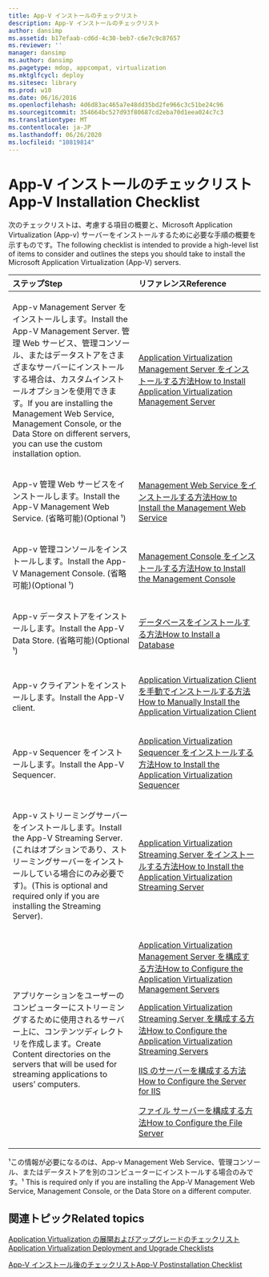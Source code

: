 ```yaml
---
title: App-V インストールのチェックリスト
description: App-V インストールのチェックリスト
author: dansimp
ms.assetid: b17efaab-cd6d-4c30-beb7-c6e7c9c87657
ms.reviewer: ''
manager: dansimp
ms.author: dansimp
ms.pagetype: mdop, appcompat, virtualization
ms.mktglfcycl: deploy
ms.sitesec: library
ms.prod: w10
ms.date: 06/16/2016
ms.openlocfilehash: 4d6d83ac465a7e48dd35bd2fe966c3c51be24c96
ms.sourcegitcommit: 354664bc527d93f80687cd2eba70d1eea024c7c3
ms.translationtype: MT
ms.contentlocale: ja-JP
ms.lasthandoff: 06/26/2020
ms.locfileid: "10819814"
---
```

# <span data-ttu-id="769ac-103">App-V インストールのチェックリスト</span><span class="sxs-lookup"><span data-stu-id="769ac-103">App-V Installation Checklist</span></span>


<span data-ttu-id="769ac-104">次のチェックリストは、考慮する項目の概要と、Microsoft Application Virtualization (App-v) サーバーをインストールするために必要な手順の概要を示すものです。</span><span class="sxs-lookup"><span data-stu-id="769ac-104">The following checklist is intended to provide a high-level list of items to consider and outlines the steps you should take to install the Microsoft Application Virtualization (App-V) servers.</span></span>

<table>
<colgroup>
<col width="50%" />
<col width="50%" />
</colgroup>
<thead>
<tr class="header">
<th align="left"><span data-ttu-id="769ac-105">ステップ</span><span class="sxs-lookup"><span data-stu-id="769ac-105">Step</span></span></th>
<th align="left"><span data-ttu-id="769ac-106">リファレンス</span><span class="sxs-lookup"><span data-stu-id="769ac-106">Reference</span></span></th>
</tr>
</thead>
<tbody>
<tr class="odd">
<td align="left"><p><span data-ttu-id="769ac-107">App-v Management Server をインストールします。</span><span class="sxs-lookup"><span data-stu-id="769ac-107">Install the App-V Management Server.</span></span> <span data-ttu-id="769ac-108">管理 Web サービス、管理コンソール、またはデータストアをさまざまなサーバーにインストールする場合は、カスタムインストールオプションを使用できます。</span><span class="sxs-lookup"><span data-stu-id="769ac-108">If you are installing the Management Web Service, Management Console, or the Data Store on different servers, you can use the custom installation option.</span></span></p></td>
<td align="left"><p><a href="how-to-install-application-virtualization-management-server.md" data-raw-source="[How to Install Application Virtualization Management Server](how-to-install-application-virtualization-management-server.md)"><span data-ttu-id="769ac-109">Application Virtualization Management Server をインストールする方法</span><span class="sxs-lookup"><span data-stu-id="769ac-109">How to Install Application Virtualization Management Server</span></span></a></p></td>
</tr>
<tr class="even">
<td align="left"><p><span data-ttu-id="769ac-110">App-v 管理 Web サービスをインストールします。</span><span class="sxs-lookup"><span data-stu-id="769ac-110">Install the App-V Management Web Service.</span></span> <span data-ttu-id="769ac-111">(省略可能)</span><span class="sxs-lookup"><span data-stu-id="769ac-111">(Optional ¹)</span></span></p></td>
<td align="left"><p><a href="how-to-install-the-management-web-service.md" data-raw-source="[How to Install the Management Web Service](how-to-install-the-management-web-service.md)"><span data-ttu-id="769ac-112">Management Web Service をインストールする方法</span><span class="sxs-lookup"><span data-stu-id="769ac-112">How to Install the Management Web Service</span></span></a></p></td>
</tr>
<tr class="odd">
<td align="left"><p><span data-ttu-id="769ac-113">App-v 管理コンソールをインストールします。</span><span class="sxs-lookup"><span data-stu-id="769ac-113">Install the App-V Management Console.</span></span> <span data-ttu-id="769ac-114">(省略可能)</span><span class="sxs-lookup"><span data-stu-id="769ac-114">(Optional ¹)</span></span></p></td>
<td align="left"><p><a href="how-to-install-the-management-console.md" data-raw-source="[How to Install the Management Console](how-to-install-the-management-console.md)"><span data-ttu-id="769ac-115">Management Console をインストールする方法</span><span class="sxs-lookup"><span data-stu-id="769ac-115">How to Install the Management Console</span></span></a></p></td>
</tr>
<tr class="even">
<td align="left"><p><span data-ttu-id="769ac-116">App-v データストアをインストールします。</span><span class="sxs-lookup"><span data-stu-id="769ac-116">Install the App-V Data Store.</span></span> <span data-ttu-id="769ac-117">(省略可能)</span><span class="sxs-lookup"><span data-stu-id="769ac-117">(Optional ¹)</span></span></p></td>
<td align="left"><p><a href="how-to-install-a-database.md" data-raw-source="[How to Install a Database](how-to-install-a-database.md)"><span data-ttu-id="769ac-118">データベースをインストールする方法</span><span class="sxs-lookup"><span data-stu-id="769ac-118">How to Install a Database</span></span></a></p></td>
</tr>
<tr class="odd">
<td align="left"><p><span data-ttu-id="769ac-119">App-v クライアントをインストールします。</span><span class="sxs-lookup"><span data-stu-id="769ac-119">Install the App-V client.</span></span></p></td>
<td align="left"><p><a href="how-to-manually-install-the-application-virtualization-client.md" data-raw-source="[How to Manually Install the Application Virtualization Client](how-to-manually-install-the-application-virtualization-client.md)"><span data-ttu-id="769ac-120">Application Virtualization Client を手動でインストールする方法</span><span class="sxs-lookup"><span data-stu-id="769ac-120">How to Manually Install the Application Virtualization Client</span></span></a></p></td>
</tr>
<tr class="even">
<td align="left"><p><span data-ttu-id="769ac-121">App-v Sequencer をインストールします。</span><span class="sxs-lookup"><span data-stu-id="769ac-121">Install the App-V Sequencer.</span></span></p></td>
<td align="left"><p><a href="how-to-install-the-application-virtualization-sequencer.md" data-raw-source="[How to Install the Application Virtualization Sequencer](how-to-install-the-application-virtualization-sequencer.md)"><span data-ttu-id="769ac-122">Application Virtualization Sequencer をインストールする方法</span><span class="sxs-lookup"><span data-stu-id="769ac-122">How to Install the Application Virtualization Sequencer</span></span></a></p></td>
</tr>
<tr class="odd">
<td align="left"><p><span data-ttu-id="769ac-123">App-v ストリーミングサーバーをインストールします。</span><span class="sxs-lookup"><span data-stu-id="769ac-123">Install the App-V Streaming Server.</span></span> <span data-ttu-id="769ac-124">(これはオプションであり、ストリーミングサーバーをインストールしている場合にのみ必要です)。</span><span class="sxs-lookup"><span data-stu-id="769ac-124">(This is optional and required only if you are installing the Streaming Server).</span></span></p></td>
<td align="left"><p><a href="how-to-install-the-application-virtualization-streaming-server.md" data-raw-source="[How to Install the Application Virtualization Streaming Server](how-to-install-the-application-virtualization-streaming-server.md)"><span data-ttu-id="769ac-125">Application Virtualization Streaming Server をインストールする方法</span><span class="sxs-lookup"><span data-stu-id="769ac-125">How to Install the Application Virtualization Streaming Server</span></span></a></p></td>
</tr>
<tr class="even">
<td align="left"><p><span data-ttu-id="769ac-126">アプリケーションをユーザーのコンピューターにストリーミングするために使用されるサーバー上に、コンテンツディレクトリを作成します。</span><span class="sxs-lookup"><span data-stu-id="769ac-126">Create Content directories on the servers that will be used for streaming applications to users’ computers.</span></span></p></td>
<td align="left"><p><a href="how-to-configure-the-application-virtualization-management-servers.md" data-raw-source="[How to Configure the Application Virtualization Management Servers](how-to-configure-the-application-virtualization-management-servers.md)"><span data-ttu-id="769ac-127">Application Virtualization Management Server を構成する方法</span><span class="sxs-lookup"><span data-stu-id="769ac-127">How to Configure the Application Virtualization Management Servers</span></span></a></p>
<p><a href="how-to-configure-the-application-virtualization-streaming-servers.md" data-raw-source="[How to Configure the Application Virtualization Streaming Servers](how-to-configure-the-application-virtualization-streaming-servers.md)"><span data-ttu-id="769ac-128">Application Virtualization Streaming Server を構成する方法</span><span class="sxs-lookup"><span data-stu-id="769ac-128">How to Configure the Application Virtualization Streaming Servers</span></span></a></p>
<p><a href="how-to-configure-the-server-for-iis.md" data-raw-source="[How to Configure the Server for IIS](how-to-configure-the-server-for-iis.md)"><span data-ttu-id="769ac-129">IIS のサーバーを構成する方法</span><span class="sxs-lookup"><span data-stu-id="769ac-129">How to Configure the Server for IIS</span></span></a></p>
<p><a href="how-to-configure-the-file-server.md" data-raw-source="[How to Configure the File Server](how-to-configure-the-file-server.md)"><span data-ttu-id="769ac-130">ファイル サーバーを構成する方法</span><span class="sxs-lookup"><span data-stu-id="769ac-130">How to Configure the File Server</span></span></a></p></td>
</tr>
</tbody>
</table>

 

<span data-ttu-id="769ac-131">¹この情報が必要になるのは、App-v Management Web Service、管理コンソール、またはデータストアを別のコンピューターにインストールする場合のみです。</span><span class="sxs-lookup"><span data-stu-id="769ac-131">¹ This is required only if you are installing the App-V Management Web Service, Management Console, or the Data Store on a different computer.</span></span>

## <span data-ttu-id="769ac-132">関連トピック</span><span class="sxs-lookup"><span data-stu-id="769ac-132">Related topics</span></span>


[<span data-ttu-id="769ac-133">Application Virtualization の展開およびアップグレードのチェックリスト</span><span class="sxs-lookup"><span data-stu-id="769ac-133">Application Virtualization Deployment and Upgrade Checklists</span></span>](application-virtualization-deployment-and-upgrade-checklists.md)

[<span data-ttu-id="769ac-134">App-V インストール後のチェックリスト</span><span class="sxs-lookup"><span data-stu-id="769ac-134">App-V Postinstallation Checklist</span></span>](app-v-postinstallation-checklist.md)

 

 





